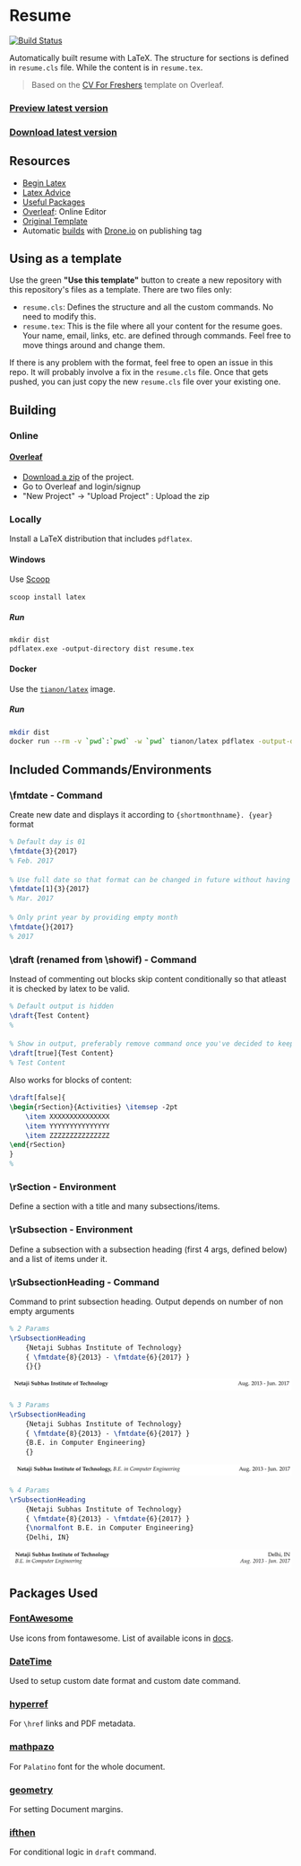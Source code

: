 # Resume

[![Build Status](https://cloud.drone.io/api/badges/rohit-gohri/resume/status.svg)](https://cloud.drone.io/rohit-gohri/resume)

Automatically built resume with LaTeX. The structure for sections is defined in `resume.cls` file. While the content is in `resume.tex`.

> Based on the [CV For Freshers](https://www.overleaf.com/latex/templates/cv-for-freshers/jkpwvnrdrxpm) template on Overleaf.

### [Preview latest version](https://go.boring.download/resume-preview)

### [Download latest version](https://go.boring.download/resume)


## Resources

- [Begin Latex](https://github.com/luong-komorebi/Begin-Latex-in-minutes)
- [Latex Advice](https://github.com/dspinellis/latex-advice)
- [Useful Packages](https://tex.stackexchange.com/questions/553/what-packages-do-people-load-by-default-in-latex)
- [Overleaf](https://www.overleaf.com/): Online Editor
- [Original Template](https://www.overleaf.com/latex/templates/cv-for-freshers/jkpwvnrdrxpm)
- Automatic [builds](https://cloud.drone.io/rohit-gohri/resume) with [Drone.io](https://cloud.drone.io) on publishing tag

## Using as a template

Use the green __"Use this template"__ button to create a new repository with this repository's files as a template. There are two files only: 

- `resume.cls`: Defines the structure and all the custom commands. No need to modify this.
- `resume.tex`: This is the file where all your content for the resume goes. Your name, email, links, etc. are defined through commands. Feel free to move things around and change them.

If there is any problem with the format, feel free to open an issue in this repo. It will probably involve a fix in the `resume.cls` file. Once that gets pushed, you can just copy the new `resume.cls` file over your existing one.

## Building

### Online

#### [Overleaf](https://www.overleaf.com/)

- [Download a zip](https://github.com/rohit-gohri/resume/archive/master.zip) of the project.
- Go to Overleaf and login/signup
- "New Project" -> "Upload Project" : Upload the zip

### Locally

Install a LaTeX distribution that includes `pdflatex`.

#### Windows

Use [Scoop](https://scoop.sh/)

`scoop install latex`

##### Run

```
mkdir dist
pdflatex.exe -output-directory dist resume.tex
```

#### Docker

Use the [`tianon/latex`](https://hub.docker.com/r/tianon/latex/) image.

##### Run

```sh
mkdir dist
docker run --rm -v `pwd`:`pwd` -w `pwd` tianon/latex pdflatex -output-directory dist -interaction errorstopmode -halt-on-error resume.tex
```


## Included Commands/Environments

### \fmtdate - Command

Create new date and displays it according to `{shortmonthname}. {year}` format

```tex
% Default day is 01
\fmtdate{3}{2017}
% Feb. 2017

% Use full date so that format can be changed in future without having to change all dates
\fmtdate[1]{3}{2017}
% Mar. 2017

% Only print year by providing empty month
\fmtdate{}{2017}
% 2017
```

### \draft (renamed from \showif) - Command

Instead of commenting out blocks skip content conditionally so that atleast it is checked by latex to be valid.

```tex
% Default output is hidden
\draft{Test Content}
%

% Show in output, preferably remove command once you've decided to keep the content
\draft[true]{Test Content}
% Test Content
```

Also works for blocks of content:

```tex
\draft[false]{
\begin{rSection}{Activities} \itemsep -2pt
    \item XXXXXXXXXXXXXXX
    \item YYYYYYYYYYYYYYY
    \item ZZZZZZZZZZZZZZZ
\end{rSection}
}
%
```

### \rSection - Environment

Define a section with a title and many subsections/items.

### \rSubsection - Environment

Define a subsection with a subsection heading (first 4 args, defined below) and a list of items under it.

### \rSubsectionHeading - Command

Command to print subsection heading. Output depends on number of non empty arguments

```tex
% 2 Params
\rSubsectionHeading
    {Netaji Subhas Institute of Technology}
    { \fmtdate{8}{2013} - \fmtdate{6}{2017} }
    {}{}
```
![2ParamsPreview](./docs/2ParamSubSectionHeading.PNG)

```tex
% 3 Params
\rSubsectionHeading
    {Netaji Subhas Institute of Technology}
    { \fmtdate{8}{2013} - \fmtdate{6}{2017} }
    {B.E. in Computer Engineering}
    {}
```

![3ParamsPreview](./docs/3ParamSubSectionHeading.PNG)

```tex
% 4 Params
\rSubsectionHeading
    {Netaji Subhas Institute of Technology}
    { \fmtdate{8}{2013} - \fmtdate{6}{2017} }
    {\normalfont B.E. in Computer Engineering}
    {Delhi, IN}
```

![4ParamsPreview](./docs/4ParamSubSectionHeading.PNG)

## Packages Used

### [FontAwesome](https://github.com/xdanaux/fontawesome-latex)

Use icons from fontawesome. List of available icons in [docs](http://ctan.imsc.res.in/fonts/fontawesome/doc/fontawesome.pdf).

### [DateTime](https://ctan.org/pkg/datetime)

Used to setup custom date format and custom date command.

### [hyperref](https://github.com/ho-tex/hyperref)

For `\href` links and PDF metadata.

### [mathpazo](https://ctan.org/pkg/mathpazo)

For `Palatino` font for the whole document.

### [geometry](https://ctan.org/pkg/geometry)

For setting Document margins.

### [ifthen](https://ctan.org/pkg/ifthen)

For conditional logic in `draft` command.
